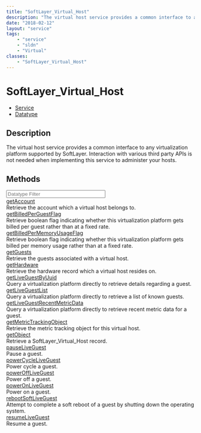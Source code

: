 ```yaml
---
title: "SoftLayer_Virtual_Host"
description: "The virtual host service provides a common interface to any virtualization platform supported by SoftLayer. Interaction... "
date: "2018-02-12"
layout: "service"
tags:
    - "service"
    - "sldn"
    - "Virtual"
classes:
    - "SoftLayer_Virtual_Host"
---
```

# SoftLayer_Virtual_Host
<div id='service-datatype'>
    <ul id='sldn-reference-tabs'>
    <li id='service'> <a href='/reference/services/SoftLayer_Virtual_Host' >Service</a></li>    <li id='datatype'> <a href='/reference/datatypes/SoftLayer_Virtual_Host' >Datatype</a></li>
    </ul>
</div>

## Description
The virtual host service provides a common interface to any virtualization platform supported by SoftLayer. Interaction with various third party APIs is not needed when implementing this service to administer your hosts. 



        
<div id="properties" class="content">
    <h2>Methods</h2>
    <div class="view-filters">
        <div class="clearfix">
            <div class="search-input-box">
                <input placeholder="Datatype Filter" onkeyup="titleSearch(inputId='edit-combine', divId='method-div', elementClass='method-row')" 
                    type="text" id="edit-combine" value="" size="30" maxlength="128" class="form-text">
            </div>
        </div>
    </div>
    <div id="method-div">
            <div class="method-row">
                        <span class='view-field-title'><a href='/reference/services/SoftLayer_Virtual_Host/getAccount'> getAccount</a> </span>
            <div class='views-field-body'>Retrieve the account which a virtual host belongs to.</div>
        </div>
            <div class="method-row">
                        <span class='view-field-title'><a href='/reference/services/SoftLayer_Virtual_Host/getBilledPerGuestFlag'> getBilledPerGuestFlag</a> </span>
            <div class='views-field-body'>Retrieve boolean flag indicating whether this virtualization platform gets billed per guest rather than at a fixed rate.</div>
        </div>
            <div class="method-row">
                        <span class='view-field-title'><a href='/reference/services/SoftLayer_Virtual_Host/getBilledPerMemoryUsageFlag'> getBilledPerMemoryUsageFlag</a> </span>
            <div class='views-field-body'>Retrieve boolean flag indicating whether this virtualization platform gets billed per memory usage rather than at a fixed rate.</div>
        </div>
            <div class="method-row">
                        <span class='view-field-title'><a href='/reference/services/SoftLayer_Virtual_Host/getGuests'> getGuests</a> </span>
            <div class='views-field-body'>Retrieve the guests associated with a virtual host.</div>
        </div>
            <div class="method-row">
                        <span class='view-field-title'><a href='/reference/services/SoftLayer_Virtual_Host/getHardware'> getHardware</a> </span>
            <div class='views-field-body'>Retrieve the hardware record which a virtual host resides on.</div>
        </div>
            <div class="method-row">
                        <span class='view-field-title'><a href='/reference/services/SoftLayer_Virtual_Host/getLiveGuestByUuid'> getLiveGuestByUuid</a> </span>
            <div class='views-field-body'>Query a virtualization platform directly to retrieve details regarding a guest. </div>
        </div>
            <div class="method-row">
                        <span class='view-field-title'><a href='/reference/services/SoftLayer_Virtual_Host/getLiveGuestList'> getLiveGuestList</a> </span>
            <div class='views-field-body'>Query a virtualization platform directly to retrieve a list of known guests. </div>
        </div>
            <div class="method-row">
                        <span class='view-field-title'><a href='/reference/services/SoftLayer_Virtual_Host/getLiveGuestRecentMetricData'> getLiveGuestRecentMetricData</a> </span>
            <div class='views-field-body'>Query a virtualization platform directly to retrieve recent metric data for a guest. </div>
        </div>
            <div class="method-row">
                        <span class='view-field-title'><a href='/reference/services/SoftLayer_Virtual_Host/getMetricTrackingObject'> getMetricTrackingObject</a> </span>
            <div class='views-field-body'>Retrieve the metric tracking object for this virtual host.</div>
        </div>
            <div class="method-row">
                        <span class='view-field-title'><a href='/reference/services/SoftLayer_Virtual_Host/getObject'> getObject</a> </span>
            <div class='views-field-body'>Retrieve a SoftLayer_Virtual_Host record.</div>
        </div>
            <div class="method-row">
                        <span class='view-field-title'><a href='/reference/services/SoftLayer_Virtual_Host/pauseLiveGuest'> pauseLiveGuest</a> </span>
            <div class='views-field-body'>Pause a guest.</div>
        </div>
            <div class="method-row">
                        <span class='view-field-title'><a href='/reference/services/SoftLayer_Virtual_Host/powerCycleLiveGuest'> powerCycleLiveGuest</a> </span>
            <div class='views-field-body'>Power cycle a guest.</div>
        </div>
            <div class="method-row">
                        <span class='view-field-title'><a href='/reference/services/SoftLayer_Virtual_Host/powerOffLiveGuest'> powerOffLiveGuest</a> </span>
            <div class='views-field-body'>Power off a guest.</div>
        </div>
            <div class="method-row">
                        <span class='view-field-title'><a href='/reference/services/SoftLayer_Virtual_Host/powerOnLiveGuest'> powerOnLiveGuest</a> </span>
            <div class='views-field-body'>Power on a guest.</div>
        </div>
            <div class="method-row">
                        <span class='view-field-title'><a href='/reference/services/SoftLayer_Virtual_Host/rebootSoftLiveGuest'> rebootSoftLiveGuest</a> </span>
            <div class='views-field-body'>Attempt to complete a soft reboot of a guest by shutting down the operating system.</div>
        </div>
            <div class="method-row">
                        <span class='view-field-title'><a href='/reference/services/SoftLayer_Virtual_Host/resumeLiveGuest'> resumeLiveGuest</a> </span>
            <div class='views-field-body'>Resume a guest.</div>
        </div>
        </div>
</div>

